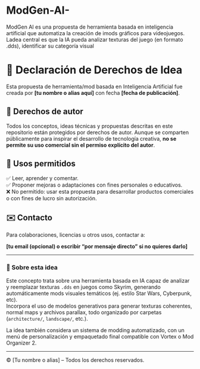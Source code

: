 # ModGen-AI-
ModGen AI es una propuesta de herramienta basada en inteligencia artificial que automatiza la creación de  imods gráficos para videojuegos. Ladea central es que la IA pueda analizar texturas del juego (en formato .dds), identificar su categoría visual 
# 📜 Declaración de Derechos de Idea

Esta propuesta de herramienta/mod basada en Inteligencia Artificial fue creada por **[tu nombre o alias aquí]** con fecha **[fecha de publicación]**.

## 🔐 Derechos de autor

Todos los conceptos, ideas técnicas y propuestas descritas en este repositorio están protegidos por derechos de autor. Aunque se comparten públicamente para inspirar el desarrollo de tecnología creativa, **no se permite su uso comercial sin el permiso explícito del autor**.

## 🤝 Usos permitidos

✅ Leer, aprender y comentar.  
✅ Proponer mejoras o adaptaciones con fines personales o educativos.  
❌ No permitido: usar esta propuesta para desarrollar productos comerciales o con fines de lucro sin autorización.

## ✉️ Contacto

Para colaboraciones, licencias u otros usos, contactar a:

**[tu email (opcional) o escribir “por mensaje directo” si no quieres darlo]**

---

### 📌 Sobre esta idea

Este concepto trata sobre una herramienta basada en IA capaz de analizar y reemplazar texturas `.dds` en juegos como Skyrim, generando automáticamente mods visuales temáticos (ej. estilo Star Wars, Cyberpunk, etc).  
Incorpora el uso de modelos generativos para generar texturas coherentes, normal maps y archivos parallax, todo organizado por carpetas (`architecture/`, `landscape/`, etc.).

La idea también considera un sistema de modding automatizado, con un menú de personalización y empaquetado final compatible con Vortex o Mod Organizer 2.

---

© [Tu nombre o alias] – Todos los derechos reservados.
